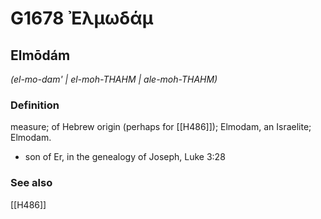 # G1678 Ἐλμωδάμ

## Elmōdám

_(el-mo-dam' | el-moh-THAHM | ale-moh-THAHM)_

### Definition

measure; of Hebrew origin (perhaps for [[H486]]); Elmodam, an Israelite; Elmodam.

- son of Er, in the genealogy of Joseph, Luke 3:28

### See also

[[H486]]

